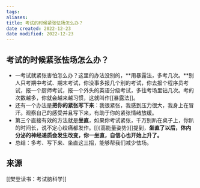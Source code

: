 ```yaml
---
tags: 
aliases: 
title: 考试的时候紧张怯场怎么办？
date created: 2022-12-23
date modified: 2022-12-23
---
```


## 考试的时候紧张怯场怎么办？

-   一考试就紧张害怕怎么办？这里的办法没别的，**用暴露法，多考几次。**别人只考期中考试、期末考试，你没事多报几个别的考试，你去报个程序员考试，报一个厨师考试，报一个外头的英语分级考试，多往考场里钻几次。考的次数越多，你就会越来越习惯，这就叫作[[暴露法]]。
-   还有一个办法是**把你的紧张写下来**：我很紧张，我感到压力很大，我身上在冒汗。观察自己的感受并且写下来，有助于你的紧张情绪放缓。
-   第三个直接有效的方法就是**坐直**，如果你考试紧张，千万别趴在桌子上，你趴的时间长，说不定心绞痛都发作。[[《高能量姿势》]]提到，**坐直了以后，体内分泌的神经递质会发生改变，你一坐直，自信心也开始上升了。**
-   总结：多考、写下来、坐直这三招，能够帮我们减少怯场。

## 来源
[[樊登读书：考试脑科学]]